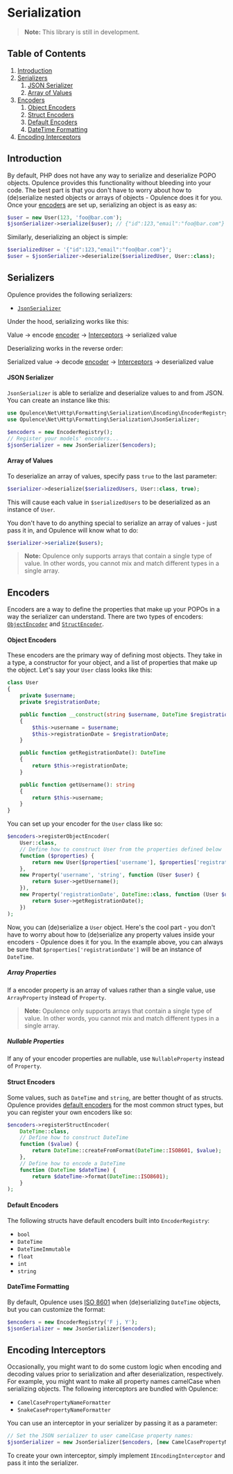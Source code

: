 # Serialization

> **Note:** This library is still in development.

## Table of Contents
1. [Introduction](#introduction)
2. [Serializers](#serializers)
    1. [JSON Serializer](#json-serializer)
    2. [Array of Values](#array-of-values)
3. [Encoders](#encoders)
    1. [Object Encoders](#object-encoders)
    2. [Struct Encoders](#struct-encoders)
    3. [Default Encoders](#default-encoders)
    4. [DateTime Formatting](#datetime-formatting)
4. [Encoding Interceptors](#encoding-interceptors)

<h2 id="introduction">Introduction</h2>

By default, PHP does not have any way to serialize and deserialize POPO objects.  Opulence provides this functionality without bleeding into your code.  The best part is that you don't have to worry about how to (de)serialize nested objects or arrays of objects - Opulence does it for you.  Once your [encoders](#encoders) are set up, serializing an object is as easy as:

```php
$user = new User(123, 'foo@bar.com');
$jsonSerializer->serialize($user); // {"id":123,"email":"foo@bar.com"}
```

Similarly, deserializing an object is simple:

```php
$serializedUser = '{"id":123,"email":"foo@bar.com"}';
$user = $jsonSerializer->deserialize($serializedUser, User::class);
```

<h2 id="serializers">Serializers</h2>

Opulence provides the following serializers:

* [`JsonSerializer`](#json-serializer)

Under the hood, serializing works like this:

Value &rarr; encode [encoder](#encoders) &rarr; [Interceptors](#encoding-interceptors) &rarr; serialized value

Deserializing works in the reverse order:

Serialized value &rarr; decode [encoder](#encoders) &rarr; [Interceptors](#encoding-interceptors) &rarr; deserialized value

<h4 id="json-serializer">JSON Serializer</h4>

`JsonSerializer` is able to serialize and deserialize values to and from JSON.  You can create an instance like this:

```php
use Opulence\Net\Http\Formatting\Serialization\Encoding\EncoderRegistry;
use Opulence\Net\Http\Formatting\Serialization\JsonSerializer;

$encoders = new EncoderRegistry();
// Register your models' encoders...
$jsonSerializer = new JsonSerializer($encoders);
```

<h4 id="array-of-values">Array of Values</h4>

To deserialize an array of values, specify pass `true` to the last parameter:

```php
$serializer->deserialize($serializedUsers, User::class, true);
```

This will cause each value in `$serializedUsers` to be deserialized as an instance of `User`.

You don't have to do anything special to serialize an array of values - just pass it in, and Opulence will know what to do:

```php
$serializer->serialize($users);
```

> **Note:** Opulence only supports arrays that contain a single type of value.  In other words, you cannot mix and match different types in a single array.

<h2 id="encoders">Encoders</h2>

Encoders are a way to define the properties that make up your POPOs in a way the serializer can understand.  There are two types of encoders:  [`ObjectEncoder`](#object-encoders) and [`StructEncoder`](#struct-encoders).

<h4 id="object-encoders">Object Encoders</h4>

These encoders are the primary way of defining most objects.  They take in a type, a constructor for your object, and a list of properties that make up the object.  Let's say your `User` class looks like this:

```php
class User
{
    private $username;
    private $registrationDate;

    public function __construct(string $username, DateTime $registrationDate)
    {
        $this->username = $username;
        $this->registrationDate = $registrationDate;
    }

    public function getRegistrationDate(): DateTime
    {
        return $this->registrationDate;
    }

    public function getUsername(): string
    {
        return $this->username;
    }
}
```

You can set up your encoder for the `User` class like so:

```php
$encoders->registerObjectEncoder(
    User::class,
    // Define how to construct User from the properties defined below
    function ($properties) {
        return new User($properties['username'], $properties['registrationDate']);
    },
    new Property('username', 'string', function (User $user) {
        return $user->getUsername();
    }),
    new Property('registrationDate', DateTime::class, function (User $user) {
        return $user->getRegistrationDate();
    })
);
```

Now, you can (de)serialize a `User` object.  Here's the cool part - you don't have to worry about how to (de)serialize any property values inside your encoders - Opulence does it for you.  In the example above, you can always be sure that `$properties['registrationDate']` will be an instance of `DateTime`.

<h5 id="array-properties">Array Properties</h5>

If a encoder property is an array of values rather than a single value, use `ArrayProperty` instead of `Property`.

> **Note:** Opulence only supports arrays that contain a single type of value.  In other words, you cannot mix and match different types in a single array.

<h5 id="nullable-properties">Nullable Properties</h5>

If any of your encoder properties are nullable, use `NullableProperty` instead of `Property`.

<h4 id="struct-encoders">Struct Encoders</h4>

Some values, such as `DateTime` and `string`, are better thought of as structs.  Opulence provides [default encoders](#default-encoders) for the most common struct types, but you can register your own encoders like so:

```php
$encoders->registerStructEncoder(
    DateTime::class,
    // Define how to construct DateTime
    function ($value) {
        return DateTime::createFromFormat(DateTime::ISO8601, $value);
    },
    // Define how to encode a DateTime
    function (DateTime $dateTime) {
        return $dateTime->format(DateTime::ISO8601);
    }
);
```

<h4 id="default-encoders">Default Encoders</h4>

The following structs have default encoders built into `EncoderRegistry`:

* `bool`
* `DateTime`
* `DateTimeImmutable`
* `float`
* `int`
* `string`

<h4 id="datetime-formatting">DateTime Formatting</h4>

By default, Opulence uses <a href="https://en.wikipedia.org/wiki/ISO_8601" target="_blank">ISO 8601</a> when (de)serializing `DateTime` objects, but you can customize the format:

```php
$encoders = new EncoderRegistry('F j, Y');
$jsonSerializer = new JsonSerializer($encoders);
```

<h2 id="encoding-interceptors">Encoding Interceptors</h2>

Occasionally, you might want to do some custom logic when encoding and decoding values prior to serialization and after deserialization, respectively.  For example, you might want to make all property names camelCase when serializing objects.  The following interceptors are bundled with Opulence:

* `CamelCasePropertyNameFormatter`
* `SnakeCasePropertyNameFormatter`

You can use an interceptor in your serializer by passing it as a parameter:

```php
// Set the JSON serializer to user camelCase property names:
$jsonSerializer = new JsonSerializer($encoders, [new CamelCasePropertyNameFormatter()]);
```

To create your own interceptor, simply implement `IEncodingInterceptor` and pass it into the serializer.